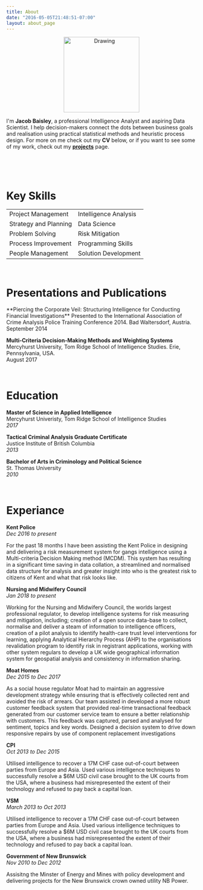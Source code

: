 ```yaml
---
title: About
date: "2016-05-05T21:48:51-07:00"
layout: about_page
---
```

<center><img src="/img/me.png" alt="Drawing" style="width: 200px;"/></center>

I'm **Jacob Baisley**, a professional Intelligence Analyst and aspiring Data Scientist. I help decision-makers connect the dots between business goals and realisation using practical statistical methods and heuristic process design. For more on me check out my **CV** below, or if  you want to see some of my work, check out my [**projects**](/projects/) page.



<br>
<br>
<br>
<h1>Key Skills</h1>
 
|         |           |
| :------------ |:------------- |
| Project Management      | Intelligence Analysis|
| Strategy and Planning      | Data Science      |
| Problem Solving | Risk Mitigation      |
| Process Improvement      | Programming Skills      |
| People Management | Solution Development      |

<br>
<h1>Presentations and Publications</h1>
**Piercing the Corporate Veil: Structuring Intelligence for Conducting Financial Investigations**  
Presented to the International Association of Crime Analysis Police Training Conference 2014. Bad Waltersdorf, Austria.   
September 2014  

**Multi-Criteria Decision-Making Methods and Weighting Systems**
Mercyhurst University, Tom Ridge School of Intelligence Studies. Erie, Pennsylvania, USA.  
August 2017

<br>
<h1>Education</h1>  

**Master of Science in Applied Intelligence**   
Mercyhurst Univeristy, Tom Ridge School of Intelligence Studies  
*2017*

**Tactical Criminal Analysis Graduate Certificate**  
Justice Institute of British Columbia  
*2013*

**Bachelor of Arts in Criminology and Political Science**  
St. Thomas University  
*2010*

<br>
<h1>Experiance</h1>

**Kent Police**  
*Dec 2016 to present*

For the past 18 months I have been assisting the Kent Police in designing and delivering a risk measurement system for gangs intelligence using a Multi-criteria Decision Making method (MCDM). This system has resulting in a significant time saving in data collation, a streamlined and normalised data structure for analysis and greater insight into who is the greatest risk to citizens of Kent and what that risk looks like.

**Nursing and Midwifery Council**  
*Jan 2018 to present*

Working for the Nursing and Midwifery Council, the worlds largest professional regulator, to develop intelligence systems for risk measuring and mitigation, including; creation of a open source data-base to collect, normalise and deliver a steam of information to intelligence officers, creation of a pilot analysis to identify health-care trust level interventions for learning, applying Analytical Hierarchy Process (AHP) to the organisations revalidation program to identify risk in registrant applications, working with other system regulars to develop a UK wide geographical information system for geospatial analysis and consistency in information sharing.

**Moat Homes**  
*Dec 2015 to Dec 2017*

As a social house regulator Moat had to maintain an aggressive development strategy while ensuring that is effectively collected rent and avoided the risk of arrears. Our team assisted in developed a more robust customer feedback system that provided real-time transactional feedback generated from our customer service team to ensure a better relationship with customers. This feedback was captured, parsed and analysed for sentiment, topics and key words. Designed a decision system to drive down responsive repairs by use of component replacement investigations
 
**CPI**  
*Oct 2013 to Dec 2015*

Utilised intelligence to recover a 17M CHF case out-of-court between parties from Europe and Asia. Used various intelligence techniques to successfully resolve a $6M USD civil case brought to the UK courts from the USA, where a business had misrepresented the extent of their technology and refused to pay back a capital loan.

**VSM**  
*March 2013 to Oct 2013*

Utilised intelligence to recover a 17M CHF case out-of-court between parties from Europe and Asia. Used various intelligence techniques to successfully resolve a $6M USD civil case brought to the UK courts from the USA, where a business had misrepresented the extent of their technology and refused to pay back a capital loan.

**Government of New Brunswick**  
*Nov 2010 to Dec 2012*

Assisitng the Minster of Energy and Mines with policy development and delivering projects for the New Brunswick crown owned utility NB Power. 